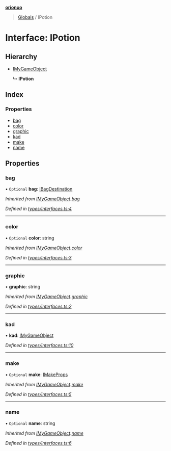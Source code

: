 **[orionuo](../README.md)**

> [Globals](../globals.md) / IPotion

# Interface: IPotion

## Hierarchy

* [IMyGameObject](imygameobject.md)

  ↳ **IPotion**

## Index

### Properties

* [bag](ipotion.md#bag)
* [color](ipotion.md#color)
* [graphic](ipotion.md#graphic)
* [kad](ipotion.md#kad)
* [make](ipotion.md#make)
* [name](ipotion.md#name)

## Properties

### bag

• `Optional` **bag**: [IBagDestination](ibagdestination.md)

*Inherited from [IMyGameObject](imygameobject.md).[bag](imygameobject.md#bag)*

*Defined in [types/interfaces.ts:4](https://github.com/msviha/orionuo/blob/9d75b1e/src/types/interfaces.ts#L4)*

___

### color

• `Optional` **color**: string

*Inherited from [IMyGameObject](imygameobject.md).[color](imygameobject.md#color)*

*Defined in [types/interfaces.ts:3](https://github.com/msviha/orionuo/blob/9d75b1e/src/types/interfaces.ts#L3)*

___

### graphic

•  **graphic**: string

*Inherited from [IMyGameObject](imygameobject.md).[graphic](imygameobject.md#graphic)*

*Defined in [types/interfaces.ts:2](https://github.com/msviha/orionuo/blob/9d75b1e/src/types/interfaces.ts#L2)*

___

### kad

•  **kad**: [IMyGameObject](imygameobject.md)

*Defined in [types/interfaces.ts:10](https://github.com/msviha/orionuo/blob/9d75b1e/src/types/interfaces.ts#L10)*

___

### make

• `Optional` **make**: [IMakeProps](imakeprops.md)

*Inherited from [IMyGameObject](imygameobject.md).[make](imygameobject.md#make)*

*Defined in [types/interfaces.ts:5](https://github.com/msviha/orionuo/blob/9d75b1e/src/types/interfaces.ts#L5)*

___

### name

• `Optional` **name**: string

*Inherited from [IMyGameObject](imygameobject.md).[name](imygameobject.md#name)*

*Defined in [types/interfaces.ts:6](https://github.com/msviha/orionuo/blob/9d75b1e/src/types/interfaces.ts#L6)*

